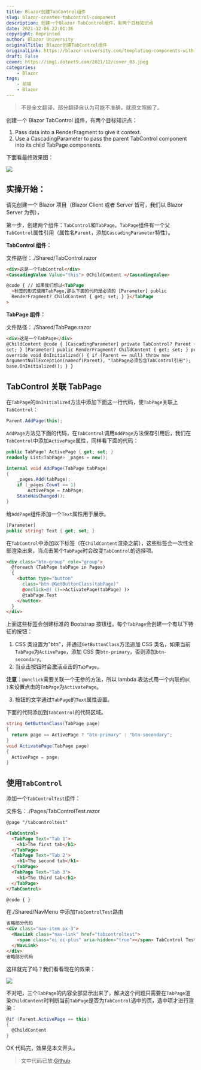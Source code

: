 ```yaml
---
title: Blazor创建TabControl组件
slug: blazor-creates-tabcontrol-component
description: 创建一个Blazor TabControl组件，有两个目标知识点
date: 2021-12-06 22:01:36
copyright: Reprinted
author: Blazor University
originalTitle: Blazor创建TabControl组件
originalLink: https://blazor-university.com/templating-components-with-renderfragements/creating-a-tabcontrol/
draft: False
cover: https://img1.dotnet9.com/2021/12/cover_03.jpeg
categories: 
    - Blazor
tags: 
    - 前端
    - Blazor
---
```


> 不是全文翻译，部分翻译自认为可能不准确，就原文照搬了。

创建一个 Blazor TabControl 组件，有两个目标知识点：

1. Pass data into a RenderFragment to give it context.
2. Use a CascadingParameter to pass the parent TabControl component into its child TabPage components.

下面看最终效果图：

![](https://img1.dotnet9.com/2021/12/0301.gif)

## 实操开始：

请先创建一个 Blazor 项目（Blazor Client 或者 Server 皆可，我们以 Blazor Server 为例），

第一步，创建两个组件：`TabControl`和`TabPage`。`TabPage`组件有一个父`TabControl`属性引用（属性名`Parent`，添加`CascadingParameter`特性）。

**TabControl 组件：**

文件路径：./Shared/TabControl.razor

```html
<div>这是一个TabControl</div>
<CascadingValue Value="this"> @ChildContent </CascadingValue>

@code { // 如果我们想以<TabPage
  >标签的形式使用TabPage,那么下面的代码是必须的 [Parameter] public
  RenderFragment? ChildContent { get; set; } }</TabPage
>
```

**TabPage 组件：**

文件路径：./Shared/TabPage.razor

```html
<div>这是一个TabPage</div>
@ChildContent @code { [CascadingParameter] private TabControl? Parent { get;
set; } [Parameter] public RenderFragment? ChildContent { get; set; } protected
override void OnInitialized() { if (Parent == null) throw new
ArgumentNullException(nameof(Parent), "TabPage必须包含TabControl引用");
base.OnInitialized(); } }
```

## TabControl 关联 TabPage

在`TabPage`的`OnInitialized`方法中添加下面这一行代码，使`TabPage`关联上`TabControl`：

```C#
Parent.AddPage(this);
```

`AddPage`方法见下面的代码，在`TabControl`调用`AddPage`方法保存引用后，我们在`TabControl`中添加`ActivePage`属性，同样看下面的代码：

```C#
public TabPage? ActivePage { get; set; }
readonly List<TabPage> _pages = new();

internal void AddPage(TabPage tabPage)
{
    _pages.Add(tabPage);
    if (_pages.Count == 1)
        ActivePage = tabPage;
    StateHasChanged();
}
```

给`AddPage`组件添加一个`Text`属性用于展示。

```C#
[Parameter]
public string? Text { get; set; }
```

在`TabControl`中添加以下标签（在`ChildContent`渲染之前），这些标签会一次性全部渲染出来，当点击某个`TabPage`时会改变`TabControl`的选择项。

```html
<div class="btn-group" role="group">
  @foreach (TabPage tabPage in Pages)
  {
    <button type="button"
      class="btn @GetButtonClass(tabPage)"
      @onclick=@( ()=>ActivatePage(tabPage) )>
      @tabPage.Text
    </button>
  }
</div>
```

上面这些标签会创建标准的 Bootstrap 按钮组，每个`TabPage`会创建一个有以下特征的按钮：

1. CSS 类设置为"btn"，并通过`GetButtonClass`方法追加 CSS 类名，如果当前`TabPage`为`ActivePage`，添加 CSS 类`btn-primary`，否则添加`btn-secondary`。
2. 当点击按钮时会激活点击的`TabPage`。

**注意**：`@onclick`需要关联一个无参的方法，所以 lambda 表达式用一个内联的`@( )`来设置点击的`TabPage`为`ActivatePage`。

3. 按钮的文字通过`TabPage`的`Text`属性设置。

下面的代码添加到`TabControl`的代码区域。

```C#
string GetButtonClass(TabPage page)
{
  return page == ActivePage ? "btn-primary" : "btn-secondary";
}
void ActivatePage(TabPage page)
{
  ActivePage = page;
}
```

## 使用`TabControl`

添加一个`TabControlTest`组件：

文件名：./Pages/TabControlTest.razor

```html
@page "/tabcontroltest"

<TabControl>
  <TabPage Text="Tab 1">
    <h1>The first tab</h1>
  </TabPage>
  <TabPage Text="Tab 2">
    <h1>The second tab</h1>
  </TabPage>
  <TabPage Text="Tab 3">
    <h1>The third tab</h1>
  </TabPage>
</TabControl>

@code { }
```

在./Shared/NavMenu 中添加`TabControlTest`路由

```html
省略部分代码
<div class="nav-item px-3">
  <NavLink class="nav-link" href="tabcontroltest">
    <span class="oi oi-plus" aria-hidden="true"></span> TabControl Test
  </NavLink>
</div>
省略部分代码
```

这样就完了吗？我们看看现在的效果：

![](https://img1.dotnet9.com/2021/12/0302.png)

不对吧，三个`TabPage`的内容全部显示出来了，解决这个问题只需要在`TabPage`渲染`ChildContent`时判断当前`TabPage`是否为`TabControl`选中的页，选中项才进行渲染：

```C#
@if (Parent.ActivePage == this)
{
  @ChildContent
}
```

OK 代码完，效果见本文开头。

> 文中代码已放:[Github](https://github.com/dotnet9/BlazorDemo)
